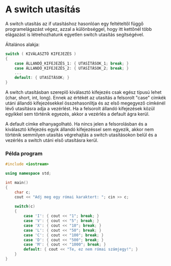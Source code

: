 # A switch utasítás

A switch utasítás az if utasításhoz hasonlóan egy feltételtől függő programelágazást végez, azzal a különbséggel, hogy itt kettőnél több elágazást is létrehozhatunk egyetlen switch utasítás segítségével.

Általános alakja:

```cpp
switch ( KIVÁLASZTÓ KIFEJEZÉS )
{
    case ÁLLANDÓ_KIFEJEZÉS_1: { UTASÍTÁSOK_1; break; }
    case ÁLLANDÓ_KIFEJEZÉS_2: { UTASÍTÁSOK_2; break; }
    ...
    default: { UTASÍTÁSOK; }
}
```

A switch utasításban szereplő kiválasztó kifejezés csak egész típusú lehet \(char, short, int, long\). Ennek az értékét az utasítás a felsorolt "case" címkék utáni állandó kifejezésekkel összehasonlítja és az első megegyező címkénél lévő utasításra adja a vezérlést. Ha a felsorolt állandó kifejezések közül egyikkel sem történik egyezés, akkor a vezérlés a default ágra kerül. 

A default címke elhanyagolható. Ha nincs jelen a felsorolásban és a kiválasztó kifejezés egyik állandó kifejezéssel sem egyezik, akkor nem történik semmilyen utasítás végrehajtás a switch utasításokon belül és a vezérlés a switch utáni első utasításra kerül.

### Példa program

```cpp
#include <iostream>

using namespace std;

int main()
{
    char c;
    cout << "Adj meg egy római karaktert: "; cin >> c;
    
    switch(c)
    {
        case 'I': { cout << "1"; break; }
        case 'V': { cout << "5"; break; }
        case 'X': { cout << "10"; break; }
        case 'L': { cout << "50"; break; }
        case 'C': { cout << "100"; break; }
        case 'D': { cout << "500"; break; }
        case 'M': { cout << "1000"; break; }
        default: { cout << "Te, ez nem római számjegy!"; }
    }
}
```

